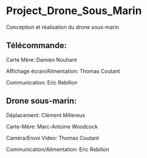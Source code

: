
# Project_Drone_Sous_Marin
Conception et réalisation du drone sous-marin

## Télécommande: 
Carte Mère: Damien Nouhant

Affichage écran/Alimentation: Thomas Coutant

Communication: Eric Rebillon

## Drone sous-marin:
Déplacement: Clément Millereux

Carte-Mère: Marc-Antoine Woodcock

Caméra/Envoi Video: Thomas Coutant

Communication/Alimentation: Eric Rebillon

